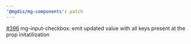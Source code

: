 ```yaml
---
'@mgdis/mg-components': patch
---
```


[#396](https://gitlab.mgdis.fr/core/core-ui/core-ui/-/issues/396) mg-input-checkbox: emit updated value with all keys present at the prop initatilization
